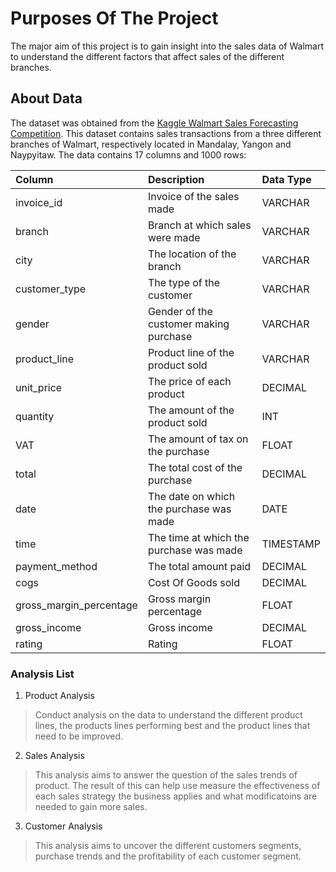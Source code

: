 # Purposes Of The Project

The major aim of this project is to gain insight into the sales data of Walmart to understand the different factors that affect sales of the different branches.

## About Data

The dataset was obtained from the [Kaggle Walmart Sales Forecasting Competition](https://www.kaggle.com/c/walmart-recruiting-store-sales-forecasting). This dataset contains sales transactions from a three different branches of Walmart, respectively located in Mandalay, Yangon and Naypyitaw. The data contains 17 columns and 1000 rows:

| Column                  | Description                             | Data Type |
| :---------------------- | :-------------------------------------- | :---------|
| invoice_id              | Invoice of the sales made               | VARCHAR   |
| branch                  | Branch at which sales were made         | VARCHAR   |
| city                    | The location of the branch              | VARCHAR   |
| customer_type           | The type of the customer                | VARCHAR   |
| gender                  | Gender of the customer making purchase  | VARCHAR   |
| product_line            | Product line of the product sold        | VARCHAR   |
| unit_price              | The price of each product               | DECIMAL   |
| quantity                | The amount of the product sold          | INT       |
| VAT                     | The amount of tax on the purchase       | FLOAT     |
| total                   | The total cost of the purchase          | DECIMAL   |
| date                    | The date on which the purchase was made | DATE      |
| time                    | The time at which the purchase was made | TIMESTAMP |
| payment_method          | The total amount paid                   | DECIMAL   |
| cogs                    | Cost Of Goods sold                      | DECIMAL   |
| gross_margin_percentage | Gross margin percentage                 | FLOAT     |
| gross_income            | Gross income                            | DECIMAL   |
| rating                  | Rating                                  | FLOAT     |

### Analysis List

1. Product Analysis

> Conduct analysis on the data to understand the different product lines, the products lines performing best and the product lines that need to be improved.

2. Sales Analysis

> This analysis aims to answer the question of the sales trends of product. The result of this can help use measure the effectiveness of each sales strategy the business applies and what modificatoins are needed to gain more sales.

3. Customer Analysis

> This analysis aims to uncover the different customers segments, purchase trends and the profitability of each customer segment.
